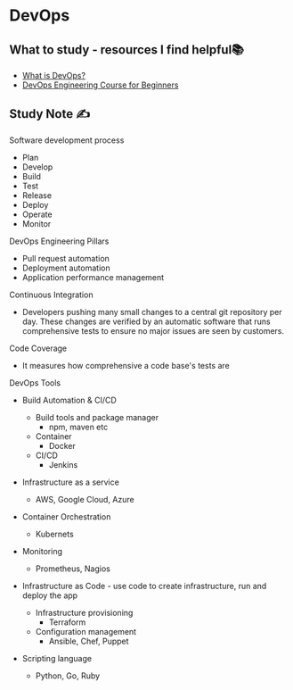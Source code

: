 # DevOps

## What to study - resources I find helpful📚

- [What is DevOps?](https://www.youtube.com/watch?v=0yWAtQ6wYNM)
- [DevOps Engineering Course for Beginners](https://www.youtube.com/watch?v=j5Zsa_eOXeY&t=535s)

## Study Note ✍️

Software development process

- Plan
- Develop
- Build 
- Test
- Release
- Deploy
- Operate
- Monitor

DevOps Engineering Pillars

- Pull request automation
- Deployment automation
- Application performance management

Continuous Integration 

- Developers pushing many small changes to a central git repository per day. These changes are verified by an automatic software that runs comprehensive tests to ensure no major issues are seen by customers.

Code Coverage

- It measures how comprehensive a code base's tests are

DevOps Tools

- Build Automation & CI/CD
  - Build tools and package manager
    - npm, maven etc
  - Container
    - Docker
  - CI/CD
    - Jenkins

- Infrastructure as a service
  - AWS, Google Cloud, Azure

- Container Orchestration
  - Kubernets
- Monitoring
  - Prometheus, Nagios

- Infrastructure as Code - use code to create infrastructure, run and deploy the app
  - Infrastructure provisioning
    - Terraform
  - Configuration management
    - Ansible, Chef, Puppet

- Scripting language
  - Python, Go, Ruby
